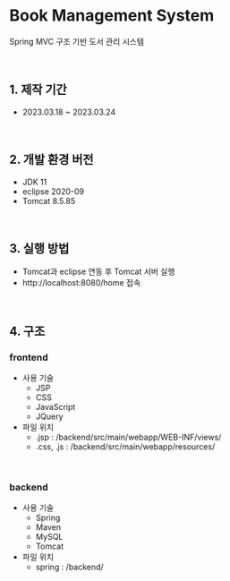 # Book Management System
Spring MVC 구조 기반 도서 관리 시스템

<br/>

## 1. 제작 기간
 - 2023.03.18 ~ 2023.03.24

<br/>

## 2. 개발 환경 버전
 - JDK 11
 - eclipse 2020-09
 - Tomcat 8.5.85

<br/>

## 3. 실행 방법
 - Tomcat과 eclipse 연동 후 Tomcat 서버 실행 
 - http://localhost:8080/home 접속

<br/>

## 4. 구조
### frontend
 - 사용 기술 
   - JSP
   - CSS
   - JavaScript
   - JQuery
 - 파일 위치 
   - .jsp : /backend/src/main/webapp/WEB-INF/views/
   - .css, .js : /backend/src/main/webapp/resources/
 
<br/>

### backend
 - 사용 기술
   - Spring
   - Maven
   - MySQL
   - Tomcat 
 - 파일 위치
   - spring : /backend/
